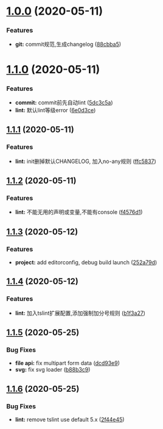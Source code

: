 


# [1.0.0](https://gitlab.oneitfarm.com/itfarm_zhangyi/idg-vue-ts/compare/0.0.0...1.0.0) (2020-05-11)


### Features

* **git:** commit规范,生成changelog ([88cbba5](https://gitlab.oneitfarm.com/itfarm_zhangyi/idg-vue-ts/commit/88cbba5d8ea24a7d68a9a34a3567cfccbfebedac))



# [1.1.0](https://gitlab.oneitfarm.com/itfarm_zhangyi/idg-vue-ts/compare/1.0.0...1.1.0) (2020-05-11)


### Features

* **commit:** commit前先自动lint ([5dc3c5a](https://gitlab.oneitfarm.com/itfarm_zhangyi/idg-vue-ts/commit/5dc3c5a8cb1ff3b1ae48f7cb52f21d5c066bbf19))
* **lint:** 默认lint等级error ([6e0d3ce](https://gitlab.oneitfarm.com/itfarm_zhangyi/idg-vue-ts/commit/6e0d3ceff396a3e4e93688bf1702589acf418390))



## [1.1.1](https://gitlab.oneitfarm.com/itfarm_zhangyi/idg-vue-ts/compare/1.1.0...1.1.1) (2020-05-11)


### Features

* **lint:** init删掉默认CHANGELOG, 加入no-any规则 ([ffc5837](https://gitlab.oneitfarm.com/itfarm_zhangyi/idg-vue-ts/commit/ffc5837be5d70dc55fbd98ca53f5492484eac626))



## [1.1.2](https://gitlab.oneitfarm.com/itfarm_zhangyi/idg-vue-ts/compare/1.1.1...1.1.2) (2020-05-11)


### Features

* **lint:** 不能无用的声明或变量,不能有console ([f4576d1](https://gitlab.oneitfarm.com/itfarm_zhangyi/idg-vue-ts/commit/f4576d142283f4d816e4d79c81fa3551b44986e7))



## [1.1.3](https://gitlab.oneitfarm.com/itfarm_zhangyi/idg-vue-ts/compare/1.1.2...1.1.3) (2020-05-12)


### Features

* **project:** add editorconfig, debug build launch ([252a79d](https://gitlab.oneitfarm.com/itfarm_zhangyi/idg-vue-ts/commit/252a79db0da8041669f19a6f3bdd48a5dd495462))



## [1.1.4](https://gitlab.oneitfarm.com/itfarm_zhangyi/idg-vue-ts/compare/1.1.3...1.1.4) (2020-05-12)


### Features

* **lint:** 加入tslint扩展配置,添加强制加分号规则 ([b1f3a27](https://gitlab.oneitfarm.com/itfarm_zhangyi/idg-vue-ts/commit/b1f3a272c905748b319f2b3c2de127ee885caeab))



## [1.1.5](https://gitlab.oneitfarm.com/itfarm_zhangyi/idg-vue-ts/compare/1.1.4...1.1.5) (2020-05-25)


### Bug Fixes

* **file api:** fix multipart form data ([dcd93e9](https://gitlab.oneitfarm.com/itfarm_zhangyi/idg-vue-ts/commit/dcd93e98f574567ee9d667effa2184057328029f))
* **svg:** fix svg loader ([b88b3c9](https://gitlab.oneitfarm.com/itfarm_zhangyi/idg-vue-ts/commit/b88b3c96a2476fd57e013d9f4ef14bad36184b5c))



## [1.1.6](https://gitlab.oneitfarm.com/itfarm_zhangyi/idg-vue-ts/compare/1.1.5...1.1.6) (2020-05-25)


### Bug Fixes

* **lint:** remove tslint use default 5.x ([2f44e45](https://gitlab.oneitfarm.com/itfarm_zhangyi/idg-vue-ts/commit/2f44e45d18ed84bc46e48a2e487980d81464407e))



